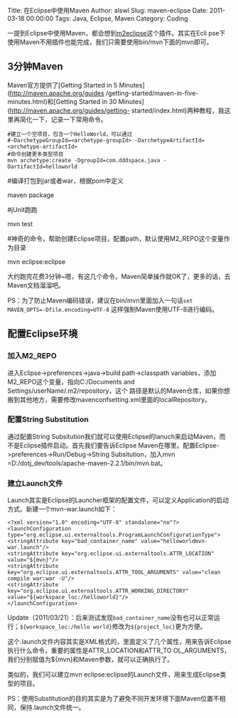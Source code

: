 Title: 在Eclipse中使用Maven
Author: alswl
Slug: maven-eclipse
Date: 2011-03-18 00:00:00
Tags: Java, Eclipse, Maven
Category: Coding

一提到Eclipse中使用Maven，都会想到[m2eclipse](http://m2eclipse.codehaus.org/)这个插件。其实在Ecli
pse下使用Maven不用插件也能完成，我们只需要使用bin/mvn下面的mvn即可。

## 3分钟Maven

Maven官方提供了[Getting Started in 5 Minutes](http://maven.apache.org/guides
/getting-started/maven-in-five-minutes.html)和[Getting Started in 30
Minutes](http://maven.apache.org/guides/getting-
started/index.html)两种教程，我这里再简化一下，记录一下常用命令。

    
    #建立一个空项目，包含一个HelloWorld，可以通过
    #-DarchetypeGroupId=<archetype-groupId> -DarchetypeArtifactId=<archetype-artifactId>
    #命令创建更多类型项目
    mvn archetype:create -DgroupId=com.dddspace.java -DartifactId=helloworld

#编译打包到jar或者war，根据pom中定义

maven package

#jUnit跑跑

mvn test

#神奇的命令，帮助创建Eclipse项目，配置path，默认使用M2_REPO这个变量作为目录

mvn eclipse:eclipse

大约跑完花费3分钟~嗯，有这几个命令，Maven简单操作就OK了，更多的话，去Maven文档溜溜吧。

PS：为了防止Maven编码错误，建议在bin/mvn里面加入一句话`set MAVEN_OPTS=-Dfile.encoding=UTF-8`
这样强制Maven使用UTF-8进行编码。

## 配置Eclipse环境

### 加入M2_REPO

进入Eclipse->preferences->java->build path->classpath
variables，添加M2_REPO这个变量，指向C:/Documents and Settings/userName/.m2/repository，这个
路径是默认的Maven仓库，如果你想搬到其他地方，需要修改mavenconfsetting.xml里面的localRepository。

### 配置String Substitution

通过配置String
Subsitution我们就可以使用Eclipse的lanuch来启动Maven，而不是Eclipse插件启动。首先我们要告诉Eclipse
Maven在哪里。配置Eclipse->preferences->Run/Debug->String Subsitution，加入mvn
=D:/dotj_dev/tools/apache-maven-2.2.1/bin/mvn.bat。

### 建立Launch文件

Launch其实是Eclipse的Launcher框架的配置文件，可以定义Application的启动方式。新建一个mvn-war.launch如下：

    
    <?xml version="1.0" encoding="UTF-8" standalone="no"?>
    <launchConfiguration type="org.eclipse.ui.externaltools.ProgramLaunchConfigurationType">
    <stringAttribute key="bad_container_name" value="helloworldmvn-war.launch"/>
    <stringAttribute key="org.eclipse.ui.externaltools.ATTR_LOCATION" value="${mvn}"/>
    <stringAttribute key="org.eclipse.ui.externaltools.ATTR_TOOL_ARGUMENTS" value="clean compile war:war -U"/>
    <stringAttribute key="org.eclipse.ui.externaltools.ATTR_WORKING_DIRECTORY" value="${workspace_loc:/helloworld}"/>
    </launchConfiguration>
    

Update（2011/03/21）：后来测试发现`bad_container_name`没有也可以正常运行；`${workspace_loc:/hello
world}`修改为`${project_loc}`更为方便。

这个.launch文件内容其实是XML格式的，里面定义了几个属性，用来告诉Eclipse执行什么命令，重要的属性是ATTR_LOCATION和ATTR_TO
OL_ARGUMENTS，我们分别赋值为${mvn}和Maven参数，就可以正确执行了。

类似的，我们可以建立mvn eclipse:eclipse的Launch文件，用来生成Eclipse类型的项目。

PS：使用Substitution的目的其实是为了避免不同开发环境下面Maven位置不相同，保持.launch文件统一。

